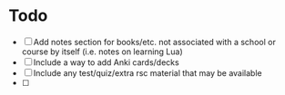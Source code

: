 # Todo

* [ ] Add notes section for books/etc. not associated with a school or course
      by itself (i.e. notes on learning Lua)
* [ ] Include a way to add Anki cards/decks
* [ ] Include any test/quiz/extra rsc material that may be available
* [ ] 
